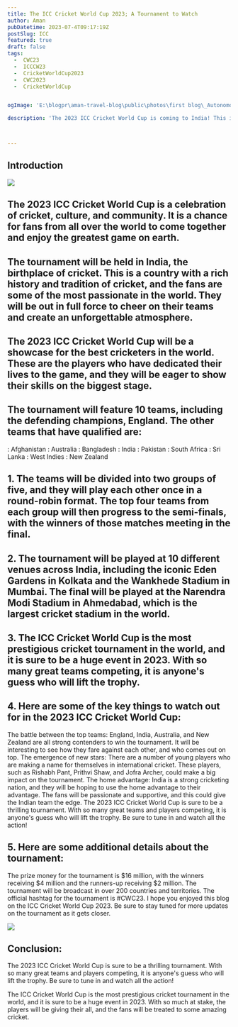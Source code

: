 ```yaml
---
title: The ICC Cricket World Cup 2023; A Tournament to Watch
author: Aman
pubDatetime: 2023-07-4T09:17:19Z
postSlug: ICC
featured: true
draft: false
tags:
  -  CWC23
  -  ICCCW23
  -  CricketWorldCup2023
  -  CWC2023
  -  CricketWorldCup


ogImage: 'E:\blogpr\aman-travel-blog\public\photos\first blog\_Autonomous Wea 0.png'

description: 'The 2023 ICC Cricket World Cup is coming to India! This is the biggest and best cricket tournament in the world, and it is sure to be a thrilling event. With so many great teams and players competing, it is anyone's guess who will lift the trophy. Be sure to tune in and watch all the action '



---
```

## Introduction

![](https://static.toiimg.com/thumb/msid-100149868,width-1280,resizemode-4/100149868.jpg)

## The 2023 ICC Cricket World Cup is a celebration of cricket, culture, and community. It is a chance for fans from all over the world to come together and enjoy the greatest game on earth.

## The tournament will be held in India, the birthplace of cricket. This is a country with a rich history and tradition of cricket, and the fans are some of the most passionate in the world. They will be out in full force to cheer on their teams and create an unforgettable atmosphere.

## The 2023 ICC Cricket World Cup will be a showcase for the best cricketers in the world. These are the players who have dedicated their lives to the game, and they will be eager to show their skills on the biggest stage.


## The tournament will feature 10 teams, including the defending champions, England. The other teams that have qualified are:

:  Afghanistan
:  Australia
:  Bangladesh
:  India
:  Pakistan
:  South Africa
:  Sri Lanka
:  West Indies
:  New Zealand

## 1. The teams will be divided into two groups of five, and they will play each other once in a round-robin format. The top four teams from each group will then progress to the semi-finals, with the winners of those matches meeting in the final.

## 2. The tournament will be played at 10 different venues across India, including the iconic Eden Gardens in Kolkata and the Wankhede Stadium in Mumbai. The final will be played at the Narendra Modi Stadium in Ahmedabad, which is the largest cricket stadium in the world.

## 3. The ICC Cricket World Cup is the most prestigious cricket tournament in the world, and it is sure to be a huge event in 2023. With so many great teams competing, it is anyone's guess who will lift the trophy.

## 4. Here are some of the key things to watch out for in the 2023 ICC Cricket World Cup:

The battle between the top teams: England, India, Australia, and New Zealand are all strong contenders to win the tournament. It will be interesting to see how they fare against each other, and who comes out on top.
The emergence of new stars: There are a number of young players who are making a name for themselves in international cricket. These players, such as Rishabh Pant, Prithvi Shaw, and Jofra Archer, could make a big impact on the tournament.
The home advantage: India is a strong cricketing nation, and they will be hoping to use the home advantage to their advantage. The fans will be passionate and supportive, and this could give the Indian team the edge.
The 2023 ICC Cricket World Cup is sure to be a thrilling tournament. With so many great teams and players competing, it is anyone's guess who will lift the trophy. Be sure to tune in and watch all the action!

## 5. Here are some additional details about the tournament:

The prize money for the tournament is $16 million, with the winners receiving $4 million and the runners-up receiving $2 million.
The tournament will be broadcast in over 200 countries and territories.
The official hashtag for the tournament is #CWC23.
I hope you enjoyed this blog on the ICC Cricket World Cup 2023. Be sure to stay tuned for more updates on the tournament as it gets closer.

![](https://adda247-wp-multisite-assets.s3.ap-south-1.amazonaws.com/wp-content/uploads/multisite/sites/5/2023/06/28150639/5.jpg)

## Conclusion:

The 2023 ICC Cricket World Cup is sure to be a thrilling tournament. With so many great teams and players competing, it is anyone's guess who will lift the trophy. Be sure to tune in and watch all the action!

The ICC Cricket World Cup is the most prestigious cricket tournament in the world, and it is sure to be a huge event in 2023. With so much at stake, the players will be giving their all, and the fans will be treated to some amazing cricket.
